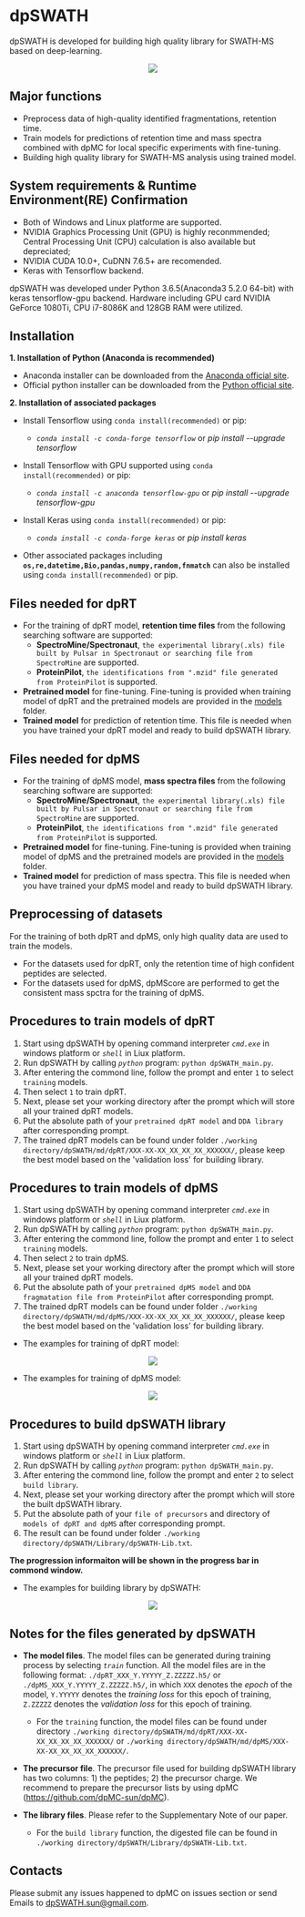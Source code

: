 
# dpSWATH
dpSWATH is developed for building high quality library for SWATH-MS based on deep-learning.
<div align=center><img src='/pics/dpSWATH-start.png'/></div>


## Major functions
* Preprocess data of high-quality identified fragmentations, retention time.
* Train models for predictions of retention time and mass spectra combined with dpMC for local specific experiments with fine-tuning.
* Building high quality library for SWATH-MS analysis using trained model.


## System requirements & Runtime Environment(RE) Confirmation
* Both of Windows and Linux platforme are supported.
* NVIDIA Graphics Processing Unit (GPU) is highly reconmmended; Central Processing Unit (CPU) calculation is also available but depreciated;
* NVIDIA CUDA 10.0+, CuDNN 7.6.5+ are recomended.
* Keras with Tensorflow backend.

dpSWATH was developed under Python 3.6.5(Anaconda3 5.2.0 64-bit) with keras tensorflow-gpu backend. Hardware including GPU card NVIDIA GeForce 1080Ti, CPU i7-8086K and 128GB RAM were utilized. 


## Installation 
**1. Installation of Python (Anaconda is recommended)**

   * Anaconda installer can be downloaded from the [Anaconda official site](https://www.anaconda.com/products/individual).
   * Official python installer can be downloaded from the [Python official site](https://www.python.org/downloads/).

**2. Installation of associated packages**

   * Install Tensorflow using `conda install(recommended)` or pip:
   
      * *`conda install -c conda-forge tensorflow`* or *pip install --upgrade tensorflow*
   
   * Install Tensorflow with GPU supported using `conda install(recommended)` or pip:
   
      * *`conda install -c anaconda tensorflow-gpu`* or *pip install --upgrade tensorflow-gpu*
 
   * Install Keras using `conda install(recommended)` or pip:
   
      * *`conda install -c conda-forge keras`* or *pip install keras*

   * Other associated packages including **``os,re,datetime,Bio,pandas,numpy,random,fnmatch``** can also be installed using `conda install(recommended)` or pip.


## Files needed for dpRT
* For the training of dpRT model, **retention time files** from the following searching software are supported:
   * **SpectroMine/Spectronaut**, `the experimental library(.xls) file built by Pulsar in Spectronaut or searching file from SpectroMine` are supported.
   * **ProteinPilot**, `the identifications from ".mzid" file generated from ProteinPilot` is supported. 
* **Pretrained model** for fine-tuning. Fine-tuning is provided when training model of dpRT and the pretrained models are provided in the [models](models/) folder.
* **Trained model** for prediction of retention time. This file is needed when you have trained your dpRT model and ready to build dpSWATH library.

## Files needed for dpMS
* For the training of dpMS model, **mass spectra files** from the following searching software are supported:
   * **SpectroMine/Spectronaut**, `the experimental library(.xls) file built by Pulsar in Spectronaut or searching file from SpectroMine` are supported.
   * **ProteinPilot**, `the identifications from ".mzid" file generated from ProteinPilot` is supported.
* **Pretrained model** for fine-tuning. Fine-tuning is provided when training model of dpMS and the pretrained models are provided in the [models](models/) folder.
* **Trained model** for prediction of mass spectra. This file is needed when you have trained your dpMS model and ready to build dpSWATH library.


## Preprocessing of datasets
For the training of both dpRT and dpMS, only high quality data are used to train the models. 
* For the datasets used for dpRT, only the retention time of high confident peptides are selected.
* For the datasets used for dpMS, dpMScore are performed to get the consistent mass spctra for the training of dpMS.


## Procedures to train models of dpRT
1) Start using dpSWATH by opening command interpreter *`cmd.exe`* in windows platform or *`shell`* in Liux platform.
2) Run dpSWATH by calling *`python`* program: `python dpSWATH_main.py`.
3) After entering the commond line, follow the prompt and enter `1` to select `training` models.
4) Then select `1` to train dpRT.
5) Next, please set your working directory after the prompt which will store all your trained dpRT models.
6) Put the absolute path of your `pretrained dpRT model` and  `DDA library` after corresponding prompt.
7) The trained dpRT models can be found under folder `./working directory/dpSWATH/md/dpRT/XXX-XX-XX_XX_XX_XX_XXXXXX/`, please keep the best model based on the 'validation loss' for building library.

## Procedures to train models of dpMS
1) Start using dpSWATH by opening command interpreter *`cmd.exe`* in windows platform or *`shell`* in Liux platform.
2) Run dpSWATH by calling *`python`* program: `python dpSWATH_main.py`.
3) After entering the commond line, follow the prompt and enter `1` to select `training` models.
4) Then select `2` to train dpMS.
5) Next, please set your working directory after the prompt which will store all your trained dpRT models.
6) Put the absolute path of your `pretrained dpMS model` and  `DDA fragmatation file from ProteinPilot` after corresponding prompt.
7) The trained dpRT models can be found under folder `./working directory/dpSWATH/md/dpMS/XXX-XX-XX_XX_XX_XX_XXXXXX/`, please keep the best model based on the 'validation loss' for building library.

  * The examples for training of dpRT model:
<div align=center><img src='/pics/train_dpRT.PNG'/></div>


  * The examples for training of dpMS model:
<div align=center><img src='/pics/train_dpMS.PNG'/></div>


## Procedures to build dpSWATH library
1) Start using dpSWATH by opening command interpreter *`cmd.exe`* in windows platform or *`shell`* in Liux platform.
2) Run dpSWATH by calling *`python`* program: `python dpSWATH_main.py`.
3) After entering the commond line, follow the prompt and enter `2` to select `build library`.
4) Next, please set your working directory after the prompt which will store the built dpSWATH library.
5) Put the absolute path of your `file of precursors` and directory of `models of dpRT and dpMS` after corresponding prompt.
6) The result can be found under folder `./working directory/dpSWATH/Library/dpSWATH-Lib.txt`.

  **The progression informaiton will be shown in the progress bar in commond window.**

* The examples for building library by dpSWATH:
<div align=center><img src='/pics/bld_lib.PNG'/></div>


## Notes for the files generated by dpSWATH

* **The model files**. The model files can be generated during training process by selecting *`train`* function. All the model files are in the following format:
`./dpRT_XXX_Y.YYYYY_Z.ZZZZZ.h5/` or `./dpMS_XXX_Y.YYYYY_Z.ZZZZZ.h5/`, in which `XXX` denotes the *epoch* of the model, `Y.YYYYY` denotes the *training loss* for this epoch of training, `Z.ZZZZZ` denotes the *validation loss* for this epoch of training. 
   * For the `training` function, the model files can be found under directory `./working directory/dpSWATH/md/dpRT/XXX-XX-XX_XX_XX_XX_XXXXXX/` or `./working directory/dpSWATH/md/dpMS/XXX-XX-XX_XX_XX_XX_XXXXXX/`.

* **The precursor file**. The precursor file used for building dpSWATH library has two columns: 1) the peptides; 2) the precursor charge. We recommend to prepare the precursor lists by using dpMC (https://github.com/dpMC-sun/dpMC).

* **The library files**. Please refer to the Supplementary Note of our paper.
   * For the `build library` function, the digested file can be found in `./working directory/dpSWATH/Library/dpSWATH-Lib.txt`.


## Contacts
Please submit any issues happened to dpMC on issues section or send Emails to dpSWATH.sun@gmail.com.
